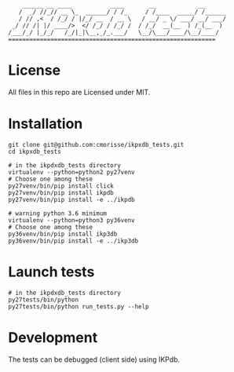 
        ______ __ ____           ____       __            __      
       /  _/ //_// __ \_  ______/ / /_     / /____  _____/ /______
       / // ,<  / /_/ / |/_/ __  / __ \   / __/ _ \/ ___/ __/ ___/
     _/ // /| |/ ____/>  </ /_/ / /_/ /  / /_/  __(__  ) /_(__  ) 
    /___/_/ |_/_/   /_/|_|\__,_/_.___/   \__/\___/____/\__/____/  
    ===========================================================
   

License
=======

All files in this repo are Licensed under MIT.


 Installation
 ============
 
 
    git clone git@github.com:cmorisse/ikpxdb_tests.git
    cd ikpxdb_tests
    
    # in the ikpdxdb_tests directory
    virtualenv --python=python2 py27venv
    # Choose one among these
    py27venv/bin/pip install click
    py27venv/bin/pip install ikpdb
    py27venv/bin/pip install -e ../ikpdb

    # warning python 3.6 minimum
    virtualenv --python=python3 py36venv
    # Choose one among these
    py36venv/bin/pip install ikp3db
    py36venv/bin/pip install -e ../ikp3db
    
Launch tests
============

    # in the ikpdxdb_tests directory
    py27tests/bin/python 
    py27tests/bin/python run_tests.py --help


Development
===========

The tests can be debugged (client side) using IKPdb.


